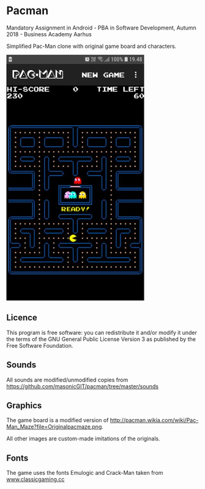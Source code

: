 # Pacman
Mandatory Assignment in Android - PBA in Software Development, Autumn 2018 - Business Academy Aarhus

Simplified Pac-Man clone with original game board and characters.

![Screenshot](screenshot.jpg)

## Licence
This program is free software: you can redistribute it and/or modify it under the terms of the GNU General Public License Version 3 as published by the Free Software Foundation.

## Sounds
All sounds are modified/unmodified copies from https://github.com/masonicGIT/pacman/tree/master/sounds

## Graphics
The game board is a modified version of http://pacman.wikia.com/wiki/Pac-Man_Maze?file=Originalpacmaze.png.

All other images are custom-made imitations of the originals.

## Fonts
The game uses the fonts Emulogic and Crack-Man taken from www.classicgaming.cc
